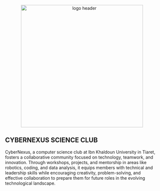 <p align="center">
  <img src="https://cdn.discordapp.com/attachments/1177761325192056832/1432852971896701008/Artboard_4.png?ex=69028fd1&is=69013e51&hm=c132c9dae9386ff9568b62b0656ee79149a9e4a3df27148d08f9b69c0bb4a072" height="400" alt="logo header">
</p>

## CYBERNEXUS SCIENCE CLUB
CyberNexus, a computer science club at Ibn Khaldoun University in Tiaret, fosters a collaborative community focused on technology, teamwork, and innovation. Through workshops, projects, and mentorship in areas like robotics, coding, and data analysis, it equips members with technical and leadership skills while encouraging creativity, problem-solving, and effective collaboration to prepare them for future roles in the evolving technological landscape.
